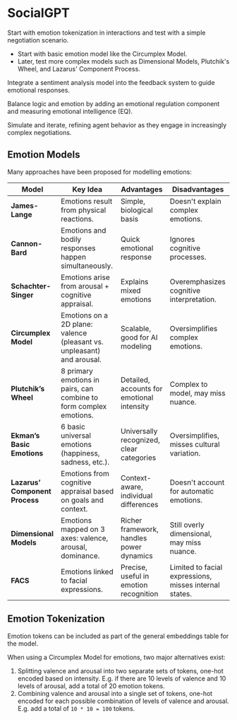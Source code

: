 # SocialGPT

Start with emotion tokenization in interactions and test with a simple negotiation scenario.

- Start with basic emotion model like the Circumplex Model.
- Later, test more complex models such as Dimensional Models, Plutchik's Wheel, and Lazarus' Component Process.

Integrate a sentiment analysis model into the feedback system to guide emotional responses.

Balance logic and emotion by adding an emotional regulation component and measuring emotional intelligence (EQ).

Simulate and iterate, refining agent behavior as they engage in increasingly complex negotiations.

## Emotion Models

Many approaches have been proposed for modelling emotions:

| **Model**                 | **Key Idea**                              | **Advantages**                         | **Disadvantages**                    |
|---------------------------|-------------------------------------------|----------------------------------------|--------------------------------------|
| **James-Lange**            | Emotions result from physical reactions.  | Simple, biological basis               | Doesn't explain complex emotions.    |
| **Cannon-Bard**            | Emotions and bodily responses happen simultaneously. | Quick emotional response               | Ignores cognitive processes.         |
| **Schachter-Singer**       | Emotions arise from arousal + cognitive appraisal. | Explains mixed emotions                | Overemphasizes cognitive interpretation. |
| **Circumplex Model**       | Emotions on a 2D plane: valence (pleasant vs. unpleasant) and arousal. | Scalable, good for AI modeling         | Oversimplifies complex emotions.     |
| **Plutchik’s Wheel**       | 8 primary emotions in pairs, can combine to form complex emotions. | Detailed, accounts for emotional intensity | Complex to model, may miss nuance.  |
| **Ekman’s Basic Emotions** | 6 basic universal emotions (happiness, sadness, etc.). | Universally recognized, clear categories | Oversimplifies, misses cultural variation. |
| **Lazarus’ Component Process** | Emotions from cognitive appraisal based on goals and context. | Context-aware, individual differences  | Doesn't account for automatic emotions. |
| **Dimensional Models**     | Emotions mapped on 3 axes: valence, arousal, dominance. | Richer framework, handles power dynamics | Still overly dimensional, may miss nuance. |
| **FACS**                   | Emotions linked to facial expressions.    | Precise, useful in emotion recognition | Limited to facial expressions, misses internal states. |

## Emotion Tokenization

Emotion tokens can be included as part of the general embeddings table for the model.

When using a Circumplex Model for emotions, two major alternatives exist:

1. Splitting valence and arousal into two separate sets of tokens, one-hot encoded based on intensity. E.g. if there are 10 levels of valence and 10 levels of arousal, add a total of 20 emotion tokens.
2. Combining valence and arousal into a single set of tokens, one-hot encoded for each possible combination of levels of valence and arousal. E.g. add a total of `10 * 10 = 100` tokens.

